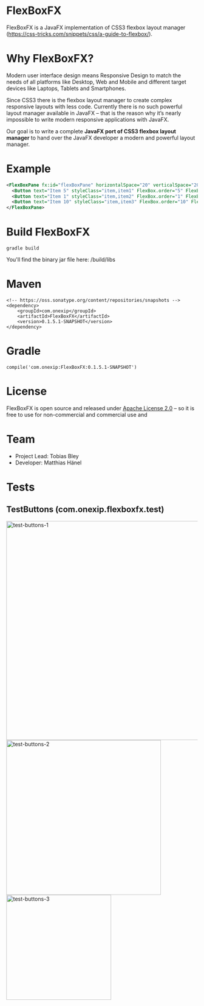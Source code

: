 # FlexBoxFX
FlexBoxFX is a JavaFX implementation of CSS3 flexbox layout manager (https://css-tricks.com/snippets/css/a-guide-to-flexbox/).


# Why FlexBoxFX? #
Modern user interface design means Responsive Design to match the needs of all platforms like Desktop, Web and Mobile and different target devices like Laptops, Tablets and Smartphones.

Since CSS3 there is the flexbox layout manager to create complex responsive layouts with less code. Currently there is no such powerful layout manager available in JavaFX – that is the reason why it’s nearly impossible to write modern responsive applications with JavaFX.

Our goal is to write a complete **JavaFX port of CSS3 flexbox layout manager** to hand over the JavaFX developer a modern and powerful layout manager.


# Example #
```xml
<FlexBoxPane fx:id="flexBoxPane" horizontalSpace="20" verticalSpace="20" styleClass="flex-pane" direction="ROW"> 
  <Button text="Item 5" styleClass="item,item1" FlexBox.order="5" FlexBox.grow="1"></Button>
  <Button text="Item 1" styleClass="item,item2" FlexBox.order="1" FlexBox.grow="2"></Button> 
  <Button text="Item 10" styleClass="item,item3" FlexBox.order="10" FlexBox.grow="1"></Button> 
</FlexBoxPane>
```


# Build FlexBoxFX #
```
gradle build
```
You'll find the binary jar file here: <project-dir>/build/libs


# Maven #
```
<!-- https://oss.sonatype.org/content/repositories/snapshots -->
<dependency>
    <groupId>com.onexip</groupId>
    <artifactId>FlexBoxFX</artifactId>
    <version>0.1.5.1-SNAPSHOT</version>
</dependency>
```

# Gradle #
```
compile('com.onexip:FlexBoxFX:0.1.5.1-SNAPSHOT')
```


# License #
FlexBoxFX is open source and released under [Apache License 2.0](https://www.apache.org/licenses/LICENSE-2.0) –  so it is free to use for non-commercial and commercial use and

# Team #
* Project Lead: Tobias Bley
* Developer: Matthias Hänel

# Tests #

## TestButtons (com.onexip.flexboxfx.test) ##

<img width="576" alt="test-buttons-1" src="https://cloud.githubusercontent.com/assets/2484805/26397621/3448ca04-4077-11e7-883e-7613c89e8306.png">
<img width="407" alt="test-buttons-2" src="https://cloud.githubusercontent.com/assets/2484805/26397620/34480628-4077-11e7-94d0-572b8e817dbf.png">
<img width="276" alt="test-buttons-3" src="https://cloud.githubusercontent.com/assets/2484805/26397619/34480fba-4077-11e7-9c51-296374cb1809.png">


